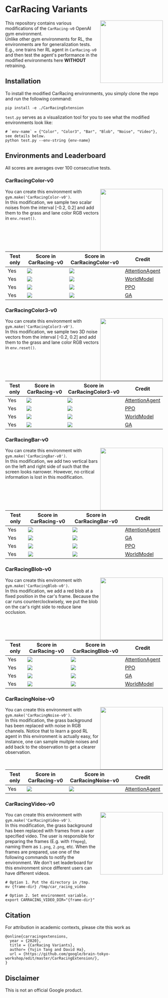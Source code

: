 # CarRacing Variants

<img align="right" width="200" src="https://storage.googleapis.com/gcp_blog/img/CarRacingOriginal.gif">

This repository contains various modifications of the `CarRacing-v0` OpenAI gym environment.  
Unlike other gym environments for RL, the environments are for generalization tests. E.g., one trains her RL agent in `CarRacing-v0` and then test the agent's performance in the modified environments here **WITHOUT** retraining.

## Installation

To install the modified CarRacing environments, you simply clone the repo and run the following command:
```
pip install -e ./CarRacingExtension
```

`test.py` serves as a visualization tool for you to see what the modified environments look like:
```
# `env-name` = {"Color", "Color3", "Bar", "Blob", "Noise", "Video"}, see details below.
python test.py --env-string {env-name}
```

## Environments and Leaderboard

All scores are averages over 100 consecutive tests.  

### CarRacingColor-v0

<img align="right" width="200" src="https://storage.googleapis.com/gcp_blog/img/CarRacingColor1.gif">

You can create this environment with `gym.make('CarRacingColor-v0')`.  
In this modification, we sample two scalar noises from the interval [-0.2, 0.2] and add them to the grass and lane color RGB vectors in `env.reset()`.

| Test only | Score in CarRacing-v0 | Score in CarRacingColor-v0 | Credit |
|-----------|-----------------------|----------------------------|---------
| Yes | <img src="https://render.githubusercontent.com/render/math?math=914 \pm 15"> | <img src="https://render.githubusercontent.com/render/math?math=866 \pm 112"> | [AttentionAgent](https://github.com/google/brain-tokyo-workshop/tree/master/AttentionAgent)|
| Yes | <img src="https://render.githubusercontent.com/render/math?math=901 \pm 37"> | <img src="https://render.githubusercontent.com/render/math?math=655 \pm 353"> | [WorldModel](https://github.com/hardmaru/WorldModelsExperiments)|
| Yes | <img src="https://render.githubusercontent.com/render/math?math=865 \pm 159"> | <img src="https://render.githubusercontent.com/render/math?math=505 \pm 464"> | [PPO](https://github.com/xtma/pytorch_car_caring)
| Yes | <img src="https://render.githubusercontent.com/render/math?math=859 \pm 79"> | <img src="https://render.githubusercontent.com/render/math?math=442 \pm 362"> | [GA](https://github.com/sebastianrisi/ga-world-models)|

### CarRacingColor3-v0

<img align="right" width="200" src="https://storage.googleapis.com/gcp_blog/img/CarRacingColor3.gif">

You can create this environment with `gym.make('CarRacingColor3-v0')`.  
In this modification, we sample two 3D noise vectors from the interval [-0.2, 0.2] and add them to the grass and lane color RGB vectors in `env.reset()`.

| Test only | Score in CarRacing-v0 | Score in CarRacingColor3-v0 | Credit |
|-----------|-----------------------|----------------------------|---------
| Yes | <img src="https://render.githubusercontent.com/render/math?math=914 \pm 15"> | <img src="https://render.githubusercontent.com/render/math?math=673 \pm 372"> | [AttentionAgent](https://github.com/google/brain-tokyo-workshop/tree/master/AttentionAgent)|
| Yes | <img src="https://render.githubusercontent.com/render/math?math=865 \pm 159"> | <img src="https://render.githubusercontent.com/render/math?math=579 \pm 444"> | [PPO](https://github.com/xtma/pytorch_car_caring)
| Yes | <img src="https://render.githubusercontent.com/render/math?math=901 \pm 37"> | <img src="https://render.githubusercontent.com/render/math?math=394 \pm 413"> | [WorldModel](https://github.com/hardmaru/WorldModelsExperiments)|
| Yes | <img src="https://render.githubusercontent.com/render/math?math=859 \pm 79"> | <img src="https://render.githubusercontent.com/render/math?math=160 \pm 304"> | [GA](https://github.com/sebastianrisi/ga-world-models)|

### CarRacingBar-v0

<img align="right" width="200" src="https://storage.googleapis.com/gcp_blog/img/CarRacingBar.gif">

You can create this environment with `gym.make('CarRacingBar-v0')`.  
In this modification, we add two vertical bars on the left and right side of such that the screen looks narrower.
However, no critical information is lost in this modification.

| Test only | Score in CarRacing-v0 | Score in CarRacingBar-v0 | Credit |
|-----------|-----------------------|----------------------------|---------
| Yes | <img src="https://render.githubusercontent.com/render/math?math=914 \pm 15"> | <img src="https://render.githubusercontent.com/render/math?math=900 \pm 35"> | [AttentionAgent](https://github.com/google/brain-tokyo-workshop/tree/master/AttentionAgent)|
| Yes | <img src="https://render.githubusercontent.com/render/math?math=859 \pm 79"> | <img src="https://render.githubusercontent.com/render/math?math=675 \pm 254"> | [GA](https://github.com/sebastianrisi/ga-world-models)|
| Yes | <img src="https://render.githubusercontent.com/render/math?math=865 \pm 159"> | <img src="https://render.githubusercontent.com/render/math?math=615 \pm 217"> | [PPO](https://github.com/xtma/pytorch_car_caring)
| Yes | <img src="https://render.githubusercontent.com/render/math?math=901 \pm 37"> | <img src="https://render.githubusercontent.com/render/math?math=166 \pm 137"> | [WorldModel](https://github.com/hardmaru/WorldModelsExperiments)|


### CarRacingBlob-v0

<img align="right" width="200" src="https://storage.googleapis.com/gcp_blog/img/CarRacingBlob.gif">

You can create this environment with `gym.make('CarRacingBlob-v0')`.  
In this modification, we add a red blob at a fixed position in the car's frame.
Because the car runs counterclockwisely, we put the blob on the car's right side to reduce lane occlusion.

| Test only | Score in CarRacing-v0 | Score in CarRacingBlob-v0 | Credit |
|-----------|-----------------------|----------------------------|---------
| Yes | <img src="https://render.githubusercontent.com/render/math?math=914 \pm 15"> | <img src="https://render.githubusercontent.com/render/math?math=898 \pm 53"> | [AttentionAgent](https://github.com/google/brain-tokyo-workshop/tree/master/AttentionAgent)|
| Yes | <img src="https://render.githubusercontent.com/render/math?math=865 \pm 159"> | <img src="https://render.githubusercontent.com/render/math?math=855 \pm 172"> | [PPO](https://github.com/xtma/pytorch_car_caring)
| Yes | <img src="https://render.githubusercontent.com/render/math?math=859 \pm 79"> | <img src="https://render.githubusercontent.com/render/math?math=833 \pm 135"> | [GA](https://github.com/sebastianrisi/ga-world-models)|
| Yes | <img src="https://render.githubusercontent.com/render/math?math=901 \pm 37"> | <img src="https://render.githubusercontent.com/render/math?math=446 \pm 299"> | [WorldModel](https://github.com/hardmaru/WorldModelsExperiments)|

### CarRacingNoise-v0

<img align="right" width="200" src="https://storage.googleapis.com/gcp_blog/img/CarRacingNoise.gif">

You can create this environment with `gym.make('CarRacingNoise-v0')`.  
In this modification, the grass background has been replaced with noise in RGB channels.
Notice that to learn a good RL agent in this environment is actually easy, for instance, one can sample muitple noises and add back to the observation to get a clearer observation.

| Test only | Score in CarRacing-v0 | Score in CarRacingNoise-v0 | Credit |
|-----------|-----------------------|----------------------------|---------
| Yes | <img src="https://render.githubusercontent.com/render/math?math=914 \pm 15"> | <img src="https://render.githubusercontent.com/render/math?math=-58 \pm 12"> | [AttentionAgent](https://github.com/google/brain-tokyo-workshop/tree/master/AttentionAgent)|

### CarRacingVideo-v0

<img align="right" width="200" src="https://storage.googleapis.com/gcp_blog/img/CarRacingKOF.gif">

You can create this environment with `gym.make('CarRacingVideo-v0')`.  
In this modification, the grass background has been replaced with frames from a user specified video.
The user is responsible for preparing the frames (E.g. with `ffmpeg`), naming them as `1.png`, `2.png`, etc.
When the frames are prepared, use one of the following commands to notify the environment.
We don't set leaderboard for this environment since different users can have different videos.
```
# Option 1. Put the directory in /tmp.
mv {frame-dir} /tmp/car_racing_video

# Option 2. Set environment variable.
export CARRACING_VIDEO_DIR="{frame-dir}"
```

## Citation
For attribution in academic contexts, please cite this work as

```
@online{carracingextensions,
  year = {2020},
  title = {CarRacing Variants},
  author= {Yujin Tang and David Ha},
  url = {https://github.com/google/brain-tokyo-workshop/edit/master/CarRacingExtension/},
}
```

## Disclaimer

This is not an official Google product.
